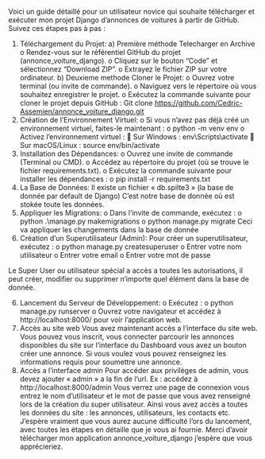 Voici un guide détaillé pour un utilisateur novice qui souhaite télécharger et exécuter mon projet Django d’annonces de voitures à partir de GitHub. Suivez ces étapes pas à pas :
1.	Téléchargement du Projet:
a)	Première méthode
Telecharger en Archive
o	Rendez-vous sur le référentiel GitHub du  projet (annonce_voiture_django).
o	Cliquez sur le bouton “Code” et sélectionnez “Download ZIP”.
o	Extrayez le fichier ZIP sur votre ordinateur.
b)	Deuxieme methode
Cloner le Projet:
o	Ouvrez votre terminal (ou invite de commande).
o	Naviguez vers le répertoire où vous souhaitez enregistrer le projet.
o	Exécutez la commande suivante pour cloner le projet depuis GitHub :
Git clone https://github.com/Cedric-Assemien/annonce_voiture_django.git
1.	Création de l’Environnement Virtuel:
o	Si vous n’avez pas déjà créé un environnement virtuel, faites-le maintenant :
o	python -m venv env
o	Activez l’environnement virtuel : 
	Sur Windows : env\Scripts\activate
	Sur macOS/Linux : source env/bin/activate
2.	Installation des Dépendances:
o	Ouvrez une invite de commande (Terminal ou CMD).
o	Accédez au répertoire du projet (où se trouve le fichier requirements.txt).
o	Exécutez la commande suivante pour installer les dépendances :
o	pip install -r requirements.txt
3.	La Base de Données:
Il existe un fichier « db.spilte3 » (la base  de donnée par default de Django)  C’est notre base de donnée où est stokée toute les données.
4.	Appliquer les Migrations:
o	Dans l’invite de commande, exécutez :
o	python .\manage.py makemigrations
o	python manage.py migrate
Ceci va appliquer les changements dans la base de donnée
5.	Création d’un Superutilisateur (Admin):
Pour créer un superutilisateur, exécutez :
o	python manage.py createsuperuser
o	Entrer votre nom utilisateur
o	Entrer votre email
o	Entrer votre mot de passe 

Le Super User ou utilisateur spécial a accès a toutes les autorisations, il peut créer, modifier ou supprimer n’importe quel élément dans la base de donnée.

6.	Lancement du Serveur de Développement:
o	Exécutez :
o	python manage.py runserver
o	Ouvrez votre navigateur et accédez à http://localhost:8000/ pour voir l’application web.
7.	Accès au site web
Vous avez maintenant accès a l’interface du site web. Vous pouvez vous inscrit, vous connecter parcourir les annonces disponibles du site sur l’interface du Dashboard vous avez un bouton créer une annonce. Si vous voulez vous pouvez renseignez les informations requis pour soumettre une annonce.
8.	Accès a l’interface admin
Pour accéder aux privilèges de admin, vous devez ajouter « admin » a la fin de l’url. Ex : accédez à http://localhost:8000/admin
Vous verrez une page de connexion vous entrez le nom d’utilisateur et le mot de passe que vous avez renseigné lors de la création du super utilisateur. Ainsi vous avez accès a toutes les données du site : les annonces, utilisateurs, les contacts etc.
J’espère vraiment que vous aurez aucune difficulté l’ors du lancement, avec toutes les étapes en détaille que je vous ai fournie. 
Merci d’avoir télécharger mon application annonce_voiture_django j’espère que vous apprécieriez.   
